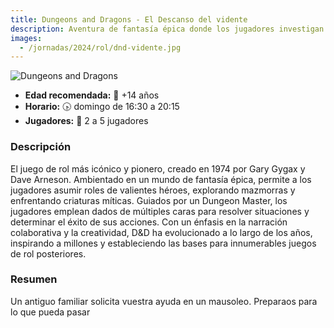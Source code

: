 ```yaml
---
title: Dungeons and Dragons - El Descanso del vidente
description: Aventura de fantasía épica donde los jugadores investigan un mausoleo a petición de un antiguo familiar.
images:
  - /jornadas/2024/rol/dnd-vidente.jpg
---
```



![Dungeons and Dragons](../dnd-vidente.jpg)

- **Edad recomendada:** 👦 +14 años
- **Horario:** 🕟 domingo de 16:30 a 20:15
- **Jugadores:** 🎲 2 a 5 jugadores

### Descripción

El juego de rol más icónico y pionero, creado en 1974 por Gary Gygax y Dave Arneson. Ambientado en un mundo de fantasía épica, permite a los jugadores asumir roles de valientes héroes, explorando mazmorras y enfrentando criaturas míticas. Guiados por un Dungeon Master, los jugadores emplean dados de múltiples caras para resolver situaciones y determinar el éxito de sus acciones. Con un énfasis en la narración colaborativa y la creatividad, D&D ha evolucionado a lo largo de los años, inspirando a millones y estableciendo las bases para innumerables juegos de rol posteriores.

### Resumen

Un antiguo familiar solicita vuestra ayuda en un mausoleo. Preparaos para lo que pueda pasar